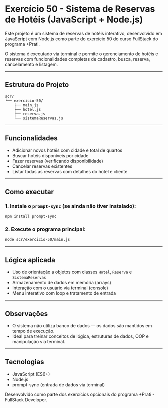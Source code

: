 # Exercício 50 - Sistema de Reservas de Hotéis (JavaScript + Node.js)

Este projeto é um sistema de reservas de hotéis interativo, desenvolvido em JavaScript com Node.js como parte do exercício 50 do curso FullStack do programa +Prati.

O sistema é executado via terminal e permite o gerenciamento de hotéis e reservas com funcionalidades completas de cadastro, busca, reserva, cancelamento e listagem.

---

## Estrutura do Projeto

```
scr/
└── exercicio-50/
    ├── main.js
    ├── hotel.js
    ├── reserva.js
    └── sistemaReservas.js
```

---

## Funcionalidades

- Adicionar novos hotéis com cidade e total de quartos
- Buscar hotéis disponíveis por cidade
- Fazer reservas (verificando disponibilidade)
- Cancelar reservas existentes
- Listar todas as reservas com detalhes do hotel e cliente

---

## Como executar

### 1. Instale o `prompt-sync` (se ainda não tiver instalado):

```bash
npm install prompt-sync
```

### 2. Execute o programa principal:

```bash
node scr/exercicio-50/main.js
```

---

## Lógica aplicada

- Uso de orientação a objetos com classes `Hotel`, `Reserva` e `SistemaReservas`
- Armazenamento de dados em memória (arrays)
- Interação com o usuário via terminal (console)
- Menu interativo com loop e tratamento de entrada

---

## Observações

- O sistema não utiliza banco de dados — os dados são mantidos em tempo de execução.
- Ideal para treinar conceitos de lógica, estruturas de dados, OOP e manipulação via terminal.

---

## Tecnologias

- JavaScript (ES6+)
- Node.js
- prompt-sync (entrada de dados via terminal)

Desenvolvido como parte dos exercícios opcionais do programa +Prati - FullStack Developer.
